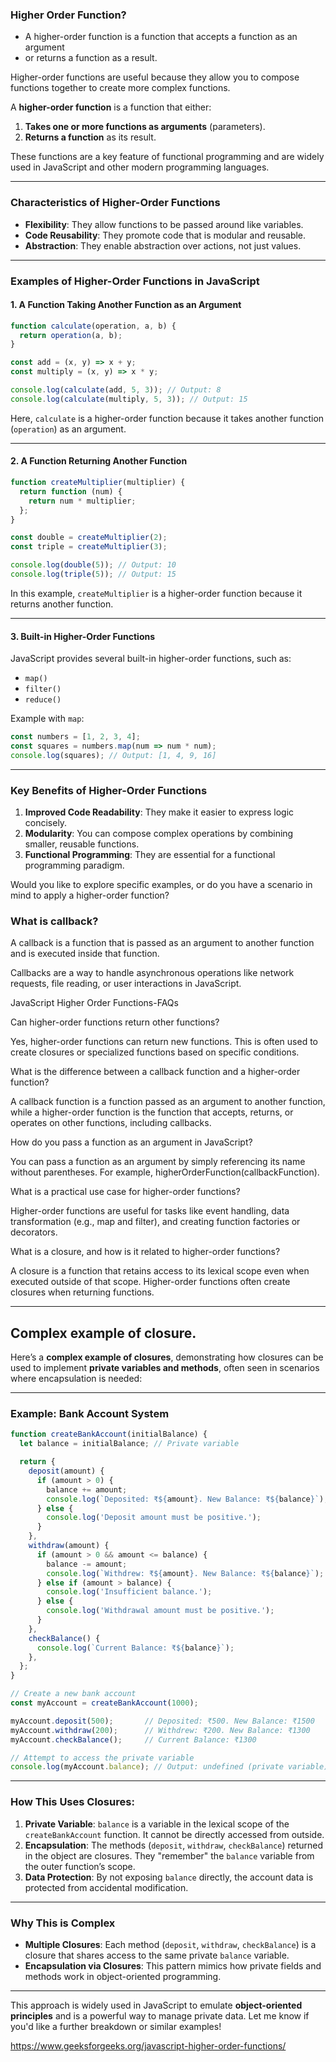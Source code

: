 ### Higher Order Function?

- A higher-order function is a function that accepts a function as an argument 
- or returns a function as a result.

Higher-order functions are useful because they allow you to compose functions together to create more complex functions.

A **higher-order function** is a function that either:

1. **Takes one or more functions as arguments** (parameters).
2. **Returns a function** as its result.

These functions are a key feature of functional programming and are widely used in JavaScript and other modern programming languages.

---

### Characteristics of Higher-Order Functions
- **Flexibility**: They allow functions to be passed around like variables.
- **Code Reusability**: They promote code that is modular and reusable.
- **Abstraction**: They enable abstraction over actions, not just values.

---

### Examples of Higher-Order Functions in JavaScript

#### 1. **A Function Taking Another Function as an Argument**
```javascript
function calculate(operation, a, b) {
  return operation(a, b);
}

const add = (x, y) => x + y;
const multiply = (x, y) => x * y;

console.log(calculate(add, 5, 3)); // Output: 8
console.log(calculate(multiply, 5, 3)); // Output: 15
```
Here, `calculate` is a higher-order function because it takes another function (`operation`) as an argument.

---

#### 2. **A Function Returning Another Function**
```javascript
function createMultiplier(multiplier) {
  return function (num) {
    return num * multiplier;
  };
}

const double = createMultiplier(2);
const triple = createMultiplier(3);

console.log(double(5)); // Output: 10
console.log(triple(5)); // Output: 15
```
In this example, `createMultiplier` is a higher-order function because it returns another function.

---

#### 3. **Built-in Higher-Order Functions**
JavaScript provides several built-in higher-order functions, such as:
- `map()`
- `filter()`
- `reduce()`

Example with `map`:
```javascript
const numbers = [1, 2, 3, 4];
const squares = numbers.map(num => num * num);
console.log(squares); // Output: [1, 4, 9, 16]
```

---

### Key Benefits of Higher-Order Functions
1. **Improved Code Readability**: They make it easier to express logic concisely.
2. **Modularity**: You can compose complex operations by combining smaller, reusable functions.
3. **Functional Programming**: They are essential for a functional programming paradigm.

Would you like to explore specific examples, or do you have a scenario in mind to apply a higher-order function?


### What is callback?

A callback is a function that is passed as an argument to another function and is executed inside that function.

Callbacks are a way to handle asynchronous operations like network requests, file reading, or user interactions in JavaScript.

JavaScript Higher Order Functions-FAQs

Can higher-order functions return other functions?

Yes, higher-order functions can return new functions. This is often used to create closures or specialized functions based on specific conditions.

What is the difference between a callback function and a higher-order function?

A callback function is a function passed as an argument to another function, while a higher-order function is the function that accepts, returns, or operates on other functions, including callbacks.

How do you pass a function as an argument in JavaScript?

You can pass a function as an argument by simply referencing its name without parentheses. For example, higherOrderFunction(callbackFunction).

What is a practical use case for higher-order functions?

Higher-order functions are useful for tasks like event handling, data transformation (e.g., map and filter), and creating function factories or decorators.

What is a closure, and how is it related to higher-order functions?

A closure is a function that retains access to its lexical scope even when executed outside of that scope. Higher-order functions often create closures when returning functions.



--- 
## Complex example of closure. 
Here’s a **complex example of closures**, demonstrating how closures can be used to implement **private variables and methods**, often seen in scenarios where encapsulation is needed:

---

### Example: **Bank Account System**
```javascript
function createBankAccount(initialBalance) {
  let balance = initialBalance; // Private variable

  return {
    deposit(amount) {
      if (amount > 0) {
        balance += amount;
        console.log(`Deposited: ₹${amount}. New Balance: ₹${balance}`);
      } else {
        console.log('Deposit amount must be positive.');
      }
    },
    withdraw(amount) {
      if (amount > 0 && amount <= balance) {
        balance -= amount;
        console.log(`Withdrew: ₹${amount}. New Balance: ₹${balance}`);
      } else if (amount > balance) {
        console.log('Insufficient balance.');
      } else {
        console.log('Withdrawal amount must be positive.');
      }
    },
    checkBalance() {
      console.log(`Current Balance: ₹${balance}`);
    },
  };
}

// Create a new bank account
const myAccount = createBankAccount(1000);

myAccount.deposit(500);       // Deposited: ₹500. New Balance: ₹1500
myAccount.withdraw(200);      // Withdrew: ₹200. New Balance: ₹1300
myAccount.checkBalance();     // Current Balance: ₹1300

// Attempt to access the private variable
console.log(myAccount.balance); // Output: undefined (private variable)
```

---

### How This Uses Closures:
1. **Private Variable**: `balance` is a variable in the lexical scope of the `createBankAccount` function. It cannot be directly accessed from outside.
2. **Encapsulation**: The methods (`deposit`, `withdraw`, `checkBalance`) returned in the object are closures. They "remember" the `balance` variable from the outer function’s scope.
3. **Data Protection**: By not exposing `balance` directly, the account data is protected from accidental modification.

---

### Why This is Complex
- **Multiple Closures**: Each method (`deposit`, `withdraw`, `checkBalance`) is a closure that shares access to the same private `balance` variable.
- **Encapsulation via Closures**: This pattern mimics how private fields and methods work in object-oriented programming.

---

This approach is widely used in JavaScript to emulate **object-oriented principles** and is a powerful way to manage private data. Let me know if you'd like a further breakdown or similar examples!








https://www.geeksforgeeks.org/javascript-higher-order-functions/
